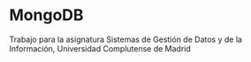 # MongoDB
Trabajo para la asignatura Sistemas de Gestión de Datos y de la Información, Universidad Complutense de Madrid

